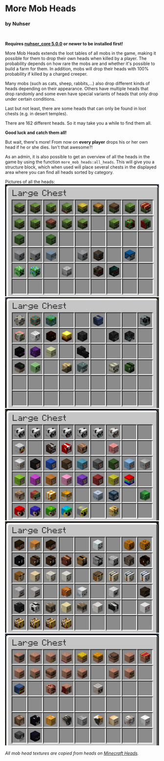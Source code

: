 # More Mob Heads
### by Nuhser
<br>

**Requires [nuhser_core 5.0.0](https://github.com/Nuhser/nuhser_core/releases "Nuhser_Core")  or newer to be installed first!**

More Mob Heads extends the loot tables of all mobs in the game, making it possible for them to drop their own heads when killed by a player. The probability depends on how rare the mobs are and whether it's possible to build a farm for them. In addition, mobs will drop their heads with 100% probability if killed by a charged creeper.

Many mobs (such as cats, sheep, rabbits,...) also drop different kinds of heads depending on their appearance. Others have multiple heads that drop randomly and some even have special variants of heads that only drop under certain conditions.

Last but not least, there are some heads that can only be found in loot chests (e.g. in desert temples).

There are 162 different heads. So it may take you a while to find them all.

**Good luck and catch them all!**

But wait, there's more! From now on **every player** drops his or her own head if he or she dies. Isn't that awesome?!

As an admin, it is also possible to get an overview of all the heads in the game by using the function `more_mob_heads:all_heads`. This will give you a structure block, which when used will place several chests in the displayed area where you can find all heads sorted by category.

Pictures of all the heads:
<br>
![Hostile Mobs 1](https://raw.githubusercontent.com/Nuhser/more_mob_heads/master/screenshots/hostile_mobs1.png)
![Hostile Mobs 2](https://raw.githubusercontent.com/Nuhser/more_mob_heads/master/screenshots/hostile_mobs2.png)
![Neutral & Passive Mobs 1](https://raw.githubusercontent.com/Nuhser/more_mob_heads/master/screenshots/neutral_and_passive_mobs1.png)
![Neutral & Passive Mobs 2](https://raw.githubusercontent.com/Nuhser/more_mob_heads/master/screenshots/neutral_and_passive_mobs2.png)
![Villagers & Village Mobs](https://raw.githubusercontent.com/Nuhser/more_mob_heads/master/screenshots/villager_and_village_mobs.png)

*All mob head textures are copied from heads on [Minecraft Heads](https://minecraft-heads.com/custom-heads "Minecraft Heads").*